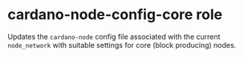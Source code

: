 # cardano-node-config-core role
Updates the `cardano-node` config file associated with the current `node_network` with suitable settings for core (block producing) nodes.